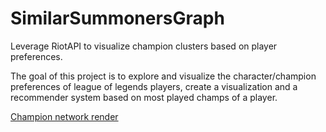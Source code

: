 # SimilarSummonersGraph


Leverage RiotAPI to visualize champion clusters based on player preferences.

The goal of this project is to explore and visualize the character/champion preferences of league of legends players, create
a visualization and a recommender system based on most played champs of a player. 

<!-- [Go here for the full analysis](https://www.samgalanakis.com/projects/similarSummonersGraph/)

[Interactive recommender system](https://www.samgalanakis.com/projects/similarSummonersGraph/championRecommender/)

[The full champion network visualization](https://www.samgalanakis.com/projects/similarSummonersGraph/championNetwork/) -->

[Champion network render](https://samgalanakis.github.io/SimilarSummonersGraph/networkFinalFullPage.html)
